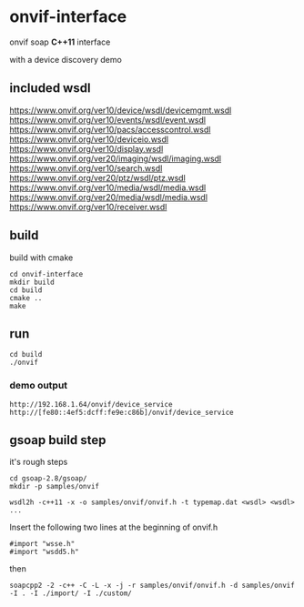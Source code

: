 # onvif-interface
onvif soap **C++11** interface

with a device discovery demo

## included wsdl

https://www.onvif.org/ver10/device/wsdl/devicemgmt.wsdl
https://www.onvif.org/ver10/events/wsdl/event.wsdl 
https://www.onvif.org/ver10/pacs/accesscontrol.wsdl
https://www.onvif.org/ver10/deviceio.wsdl
https://www.onvif.org/ver10/display.wsdl
https://www.onvif.org/ver20/imaging/wsdl/imaging.wsdl 
https://www.onvif.org/ver10/search.wsdl
https://www.onvif.org/ver20/ptz/wsdl/ptz.wsdl
https://www.onvif.org/ver10/media/wsdl/media.wsdl
https://www.onvif.org/ver20/media/wsdl/media.wsdl
https://www.onvif.org/ver10/receiver.wsdl

## build

build with cmake

```
cd onvif-interface
mkdir build
cd build
cmake ..
make
```

## run

```
cd build
./onvif
```

### demo output

`http://192.168.1.64/onvif/device_service http://[fe80::4ef5:dcff:fe9e:c86b]/onvif/device_service`


## gsoap build step

it's rough steps

```
cd gsoap-2.8/gsoap/
mkdir -p samples/onvif

wsdl2h -c++11 -x -o samples/onvif/onvif.h -t typemap.dat <wsdl> <wsdl> ... 
```

Insert the following two lines at the beginning of onvif.h
```
#import "wsse.h"
#import "wsdd5.h"
```

then
```
soapcpp2 -2 -c++ -C -L -x -j -r samples/onvif/onvif.h -d samples/onvif -I . -I ./import/ -I ./custom/
```
